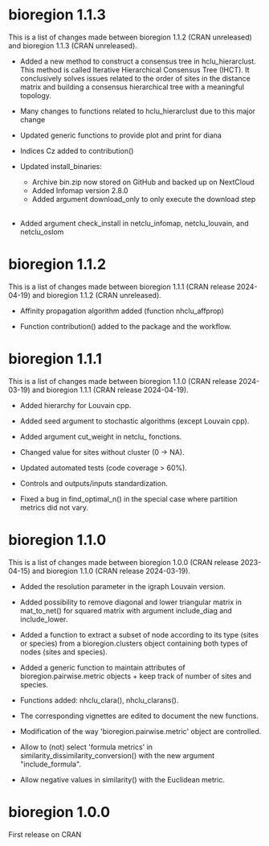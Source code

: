 # bioregion 1.1.3

This is a list of changes made between bioregion 1.1.2 
(CRAN unreleased) and bioregion 1.1.3 (CRAN unreleased).

* Added a new method to construct a consensus tree in hclu_hierarclust. This
method is called Iterative Hierarchical Consensus Tree (IHCT). It conclusively
solves issues related to the order of sites in the distance matrix and 
building a consensus hierarchical tree with a meaningful topology.

* Many changes to functions related to hclu_hierarclust due to this major change

* Updated generic functions to provide plot and print for diana

* Indices Cz added to contribution()

* Updated install_binaries:
   - Archive bin.zip now stored on GitHub and backed up on NextCloud  
   - Added Infomap version 2.8.0
   - Added argument download_only to only execute the download step  
&nbsp;
* Added argument check_install in netclu_infomap, netclu_louvain, and netclu_oslom


# bioregion 1.1.2

This is a list of changes made between bioregion 1.1.1 
(CRAN release 2024-04-19) and bioregion 1.1.2 (CRAN unreleased).

* Affinity propagation algorithm added (function nhclu_affprop)

* Function contribution() added to the package and the workflow.

# bioregion 1.1.1

This is a list of changes made between bioregion 1.1.0 
(CRAN release 2024-03-19) and bioregion 1.1.1 (CRAN release 2024-04-19).

* Added hierarchy for Louvain cpp.

* Added seed argument to stochastic algorithms (except Louvain cpp).

* Added argument cut_weight in netclu_ fonctions.

* Changed value for sites without cluster (0 -> NA).

* Updated automated tests (code coverage > 60%).

* Controls and outputs/inputs standardization.
 
* Fixed a bug in find_optimal_n() in the special case where partition 
metrics did not vary.

# bioregion 1.1.0 

This is a list of changes made between bioregion 1.0.0 
(CRAN release 2023-04-15) and bioregion 1.1.0 (CRAN release 2024-03-19).

* Added the resolution parameter in the igraph Louvain version.

* Added possibility to remove diagonal and lower triangular matrix in 
mat_to_net() for squared matrix with argument include_diag and include_lower.

* Added a function to extract a subset of node according to its type (sites or 
species) from a bioregion.clusters object containing both types of nodes (sites 
and species).

* Added a generic function to maintain attributes of bioregion.pairwise.metric
objects + keep track of number of sites and species.

* Functions added: nhclu_clara(), nhclu_clarans().  

* The corresponding vignettes are edited to document the new functions.  

* Modification of the way 'bioregion.pairwise.metric' object are controlled.

* Allow to (not) select 'formula metrics' in 
similarity_dissimilarity_conversion() with the new argument "include_formula".

* Allow negative values in similarity() with the Euclidean metric.

# bioregion 1.0.0 

First release on CRAN


